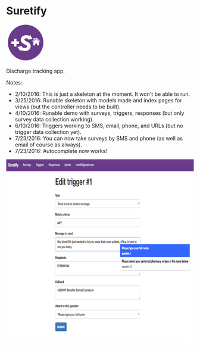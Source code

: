 # Suretify
<img src="https://raw.githubusercontent.com/nosarcasm/medtracker/master/assets/images/suretify-logo.png" height=100 />

Discharge tracking app.

Notes:
* 2/10/2016: This is just a skeleton at the moment. It won't be able to run.
* 3/25/2016: Runable skeleton with models made and index pages for views (but the controller needs to be built).
* 4/10/2016: Runable demo with surveys, triggers, responses (but only survey data collection working).
* 6/10/2016: Triggers working to SMS, email, phone, and URLs (but no trigger data collection yet).
* 7/23/2016: You can now take surveys by SMS and phone (as well as email of course as always).
* 7/23/2016: Autocomplete now works!


<img src="https://raw.githubusercontent.com/nosarcasm/medtracker/master/examples/autocomplete.PNG" height=500 />
